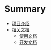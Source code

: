 # Summary

* [项目介绍](README.md)
* [相关文档](doc/README.md)
    * [使用文档](doc/USE.md)
    * [开发文档](doc/DEV.md)


